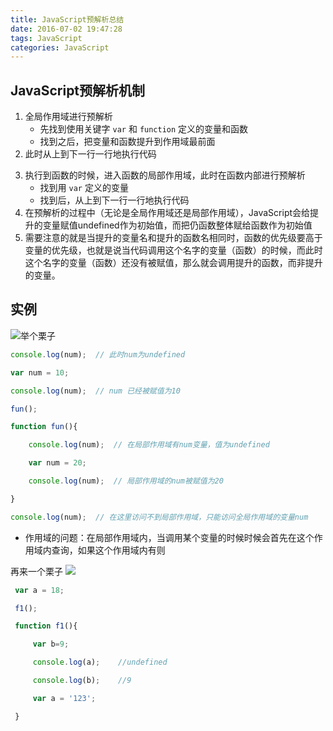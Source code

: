 ```yaml
---
title: JavaScript预解析总结
date: 2016-07-02 19:47:28
tags: JavaScript
categories: JavaScript
---
```


## JavaScript预解析机制
1. 全局作用域进行预解析
    - 先找到使用关键字 `var`  和 `function` 定义的变量和函数
    - 找到之后，把变量和函数提升到作用域最前面
2. 此时从上到下一行一行地执行代码

<!-- more -->

3. 执行到函数的时候，进入函数的局部作用域，此时在函数内部进行预解析
    - 找到用 `var` 定义的变量
    - 找到后，从上到下一行一行地执行代码
4. 在预解析的过程中（无论是全局作用域还是局部作用域），JavaScript会给提升的变量赋值undefined作为初始值，而把仍函数整体赋给函数作为初始值
5. 需要注意的就是当提升的变量名和提升的函数名相同时，函数的优先级要高于变量的优先级，也就是说当代码调用这个名字的变量（函数）的时候，而此时这个名字的变量（函数）还没有被赋值，那么就会调用提升的函数，而非提升的变量。

## 实例
![举个栗子](http://7xvule.com1.z0.glb.clouddn.com/exa.jpg)



```js
console.log(num);  // 此时num为undefined

var num = 10;

console.log(num);  // num 已经被赋值为10

fun(); 

function fun(){ 

    console.log(num);  // 在局部作用域有num变量，值为undefined

    var num = 20; 

    console.log(num);  // 局部作用域的num被赋值为20

}

console.log(num);  // 在这里访问不到局部作用域，只能访问全局作用域的变量num
```

- 作用域的问题：在局部作用域内，当调用某个变量的时候时候会首先在这个作用域内查询，如果这个作用域内有则

再来一个栗子
![](http://7xvule.com1.z0.glb.clouddn.com/exa.jpg)
```js
 var a = 18;

 f1();

 function f1(){

     var b=9;

     console.log(a);    //undefined

     console.log(b);    //9

     var a = '123';

 }
```
